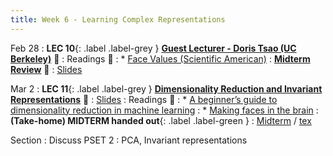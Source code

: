```yaml
---
title: Week 6 - Learning Complex Representations
---
```


Feb 28
: **LEC 10**{: .label .label-grey } **[Guest Lecturer - Doris Tsao (UC Berkeley)](https://harvard.hosted.panopto.com/Panopto/Pages/Viewer.aspx?id=b66b1086-f2a3-4f43-b807-ae2b01612419)** 🎥
: Readings 📖
: * [Face Values (Scientific American)](https://canvas.harvard.edu/files/14451539/download?download_frd=1)
: **[Midterm Review](https://harvard.hosted.panopto.com/Panopto/Pages/Viewer.aspx?id=11721056-11a4-4233-b7d9-ae4b000356e1)** 🎥
    : [Slides](https://canvas.harvard.edu/files/14468459/download?download_frd=1)

Mar 2
:  **LEC 11**{: .label .label-grey } **[Dimensionality Reduction and Invariant Representations](https://harvard.hosted.panopto.com/Panopto/Pages/Viewer.aspx?id=443962a5-5aa3-4751-9dbe-ae2b01612435)** 🎥
    : [Slides](https://canvas.harvard.edu/files/14477675/download?download_frd=1)
: Readings 📖
: * [A beginner’s guide to dimensionality reduction in machine learning](https://canvas.harvard.edu/files/14472118/download?download_frd=1)
: * [Making faces in the brain](https://canvas.harvard.edu/files/14472119/download?download_frd=1)
:  **(Take-home) MIDTERM handed out**{: .label .label-green } 
    : [Midterm](https://canvas.harvard.edu/files/14488382/download?download_frd=1) / [tex](https://canvas.harvard.edu/files/14488384/download?download_frd=1)

Section
: Discuss PSET 2
: PCA, Invariant representations
